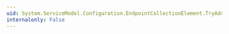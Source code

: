 ```yaml
---
uid: System.ServiceModel.Configuration.EndpointCollectionElement.TryAdd(System.String,System.ServiceModel.Description.ServiceEndpoint,System.Configuration.Configuration)
internalonly: False
---
```

